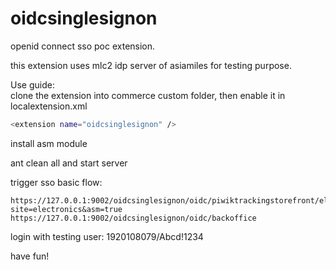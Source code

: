 # oidcsinglesignon
openid connect sso poc extension.

this extension uses mlc2 idp server of asiamiles for testing purpose.

Use guide:
<br/>
clone the extension into commerce custom folder, then enable it in localextension.xml

```Bash
<extension name="oidcsinglesignon" />

```

install asm module

ant clean all and start server

trigger sso basic flow:

```
https://127.0.0.1:9002/oidcsinglesignon/oidc/piwiktrackingstorefront/electronics/en/?site=electronics&asm=true
https://127.0.0.1:9002/oidcsinglesignon/oidc/backoffice

```
login with testing user: 1920108079/Abcd!1234

have fun!
